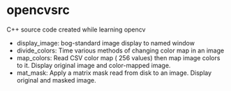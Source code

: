 # opencvsrc
C++ source code created while learning opencv

* display_image: bog-standard image display to named window
* divide_colors: Time various methods of changing color map in an image
* map_colors:  Read CSV color map ( 256 values) then map image colors to it.  Display original image and color-mapped image.
* mat_mask:  Apply a matrix mask read from disk to an image. Display original and masked image. 
